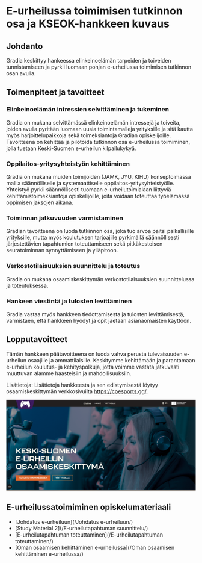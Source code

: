 # E-urheilussa toimimisen tutkinnon osa ja KSEOK-hankkeen kuvaus

## Johdanto
Gradia keskittyy hankeessa elinkeinoelämän tarpeiden ja toiveiden tunnistamiseen ja pyrkii luomaan pohjan e-urheilussa toimimisen tutkinnon osan avulla.

## Toimenpiteet ja tavoitteet

### Elinkeinoelämän intressien selvittäminen ja tukeminen

Gradia on mukana selvittämässä elinkeinoelämän intressejä ja toiveita, joiden avulla pyritään luomaan uusia toimintamalleja yrityksille ja sitä kautta myös harjoittelupaikkoja sekä toimeksiantoja Gradian opiskelijoille.
Tavoitteena on kehittää ja pilotoida tutkinnon osa e-urheilussa toimiminen, jolla tuetaan Keski-Suomen e-urheilun kilpailukykyä.

### Oppilaitos-yritysyhteistyön kehittäminen

Gradia on mukana muiden toimijoiden (JAMK, JYU, KIHU) konseptoimassa mallia säännölliselle ja systemaattiselle oppilaitos-yritysyhteistyölle.
Yhteistyö pyrkii säännöllisesti tuomaan e-urheilutoimialaan liittyviä kehittämistoimeksiantoja opiskelijoille, joita voidaan toteuttaa työelämässä oppimisen jaksojen aikana.

### Toiminnan jatkuvuuden varmistaminen
Gradian tavoitteena on luoda tutkinnon osa, joka tuo arvoa paitsi paikallisille yrityksille, mutta myös koulutuksen tarjoajille pyrkimällä säännöllisesti järjestettävien tapahtumien toteuttamiseen sekä pitkäkestoisen seuratoiminnan synnyttämiseen ja ylläpitoon.

### Verkostotilaisuuksien suunnittelu ja toteutus

Gradia on mukana osaamiskeskittymän verkostotilaisuuksien suunnittelussa ja toteutuksessa.


### Hankeen viestintä ja tulosten levittäminen
Gradia vastaa myös hankkeen tiedottamisesta ja tulosten levittämisestä, varmistaen, että hankkeen hyödyt ja opit jaetaan asianaomaisten käyttöön.

## Lopputavoitteet
Tämän hankkeen päätavoitteena on luoda vahva perusta tulevaisuuden e-urheilun osaajille ja ammattilaisille. Keskitymme kehittämään ja parantamaan e-urheilun koulutus- ja kehityspolkuja, jotta voimme vastata jatkuvasti muuttuvan alamme haasteisiin ja mahdollisuuksiin.


Lisätietoja: Lisätietoja hankkeesta ja sen edistymisestä löytyy osaamiskeskittymän verkkosivuilta https://coesports.gg/.

[![Kseok-hanke](https://github.com/VilleHamalainen/e-urheilussa-toimiminen/raw/main/Kuvat/Kseokkuva.png)](https://coesports.gg/)

## E-urheilussatoimiminen opiskelumateriaali

- [Johdatus e-urheiluun](/Johdatus e-urheiluun/)
- [Study Material 2](/E-urheilutapahtuman suunnittelu/)
- [E-urheilutapahtuman toteuttaminen](/E-urheilutapahtuman toteuttaminen/)
- [Oman osaamisen kehittäminen e-urheilussa](/Oman osaamisen kehittäminen e-urheilussa/)


